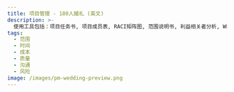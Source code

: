 ```yaml
---
title: 项目管理 - 180人婚礼 (英文)
description: >-
  使用工具包括：项目任务书, 项目成员表, RACI矩阵图, 范围说明书, 利益相关者分析, WBS表, 成本估算, 风险评估表, 项目状态表.
tags:
  - 范围
  - 时间
  - 成本
  - 质量
  - 沟通
  - 风险
image: /images/pm-wedding-preview.png
---
```

